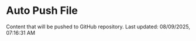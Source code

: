 # Auto Push File

Content that will be pushed to GitHub repository.
Last updated: 08/09/2025, 07:16:31 AM